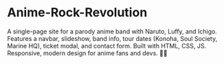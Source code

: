 # Anime-Rock-Revolution
A single-page site for a parody anime band with Naruto, Luffy, and Ichigo. Features a navbar, slideshow, band info, tour dates (Konoha, Soul Society, Marine HQ), ticket modal, and contact form. Built with HTML, CSS, JS. Responsive, modern design for anime fans and devs. 🎸🌟
